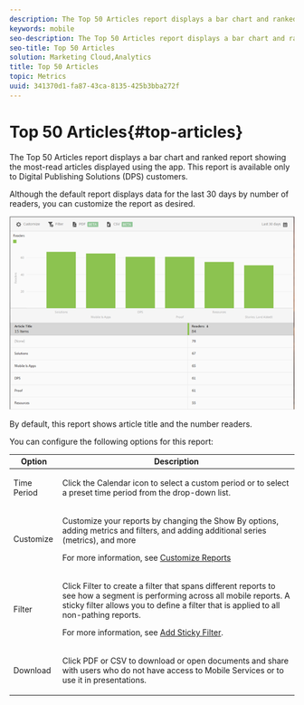```yaml
---
description: The Top 50 Articles report displays a bar chart and ranked report showing the most-read articles displayed using the app. This report is available only to Digital Publishing Solutions (DPS) customers.
keywords: mobile
seo-description: The Top 50 Articles report displays a bar chart and ranked report showing the most-read articles displayed using the app. This report is available only to Digital Publishing Solutions (DPS) customers.
seo-title: Top 50 Articles
solution: Marketing Cloud,Analytics
title: Top 50 Articles
topic: Metrics
uuid: 341370d1-fa87-43ca-8135-425b3bba272f
---
```


# Top 50 Articles{#top-articles}

The Top 50 Articles report displays a bar chart and ranked report showing the most-read articles displayed using the app. This report is available only to Digital Publishing Solutions (DPS) customers.

Although the default report displays data for the last 30 days by number of readers, you can customize the report as desired.

![](assets/dps_top_50.png)

By default, this report shows article title and the number readers.

You can configure the following options for this report:

<table id="table_1F79804A6A0240A98CB73A6EBE7F1068"> 
 <thead> 
  <tr> 
   <th colname="col1" class="entry"> Option </th> 
   <th colname="col2" class="entry"> Description </th> 
  </tr>
 </thead>
 <tbody> 
  <tr> 
   <td colname="col1"> <p><span class="uicontrol"> Time Period</span> </p> </td> 
   <td colname="col2"> <p>Click the <span class="uicontrol"> Calendar</span> icon to select a custom period or to select a preset time period from the drop-down list. </p> </td> 
  </tr> 
  <tr> 
   <td colname="col1"> <p><span class="uicontrol"> Customize</span> </p> </td> 
   <td colname="col2"> <p>Customize your reports by changing the <span class="uicontrol"> Show By</span> options, adding metrics and filters, and adding additional series (metrics), and more </p> <p>For more information, see <a href="../usage/reports-customize/reports-customize.md#concept_ED099E16594044E69FFD91829F436907" format="dita" scope="local"> Customize Reports</a> </p> </td> 
  </tr> 
  <tr> 
   <td colname="col1"> <p><span class="uicontrol"> Filter</span> </p> </td> 
   <td colname="col2"> <p>Click <span class="uicontrol"> Filter</span> to create a filter that spans different reports to see how a segment is performing across all mobile reports. A sticky filter allows you to define a filter that is applied to all non-pathing reports. </p> <p>For more information, see <a href="../usage/reports-customize/t-sticky-filter.md#task_75B0AD4D58014BB0A5A09FE1B074ECE1" format="dita" scope="local"> Add Sticky Filter</a>. </p> </td> 
  </tr> 
  <tr> 
   <td colname="col1"> <p><span class="uicontrol"> Download</span> </p> </td> 
   <td colname="col2"> <p>Click <span class="uicontrol"> PDF</span> or <span class="uicontrol"> CSV</span> to download or open documents and share with users who do not have access to Mobile Services or to use it in presentations. </p> </td> 
  </tr> 
 </tbody> 
</table>

